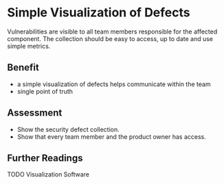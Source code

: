 # Simple Visualization of Defects

Vulnerabilities are visible to all team members responsible for the affected component. 
The collection should be easy to access, up to date and use simple metrics.

## Benefit 

- a simple visualization of defects helps communicate within the team
- single point of truth 

## Assessment

- Show the security defect collection.
- Show that every team member and the product owner has access.

## Further Readings 

TODO Visualization Software 